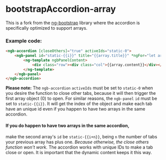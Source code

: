 # bootstrapAccordion-array
This is a fork from the [ng-bootstrap](https://github.com/ng-bootstrap/ng-bootstrap) library where the accordion is specifically optimized to support arrays.

### Example code:
```html
<ngb-accordion [closeOthers]="true" activeIds="static-0">
	<ngb-panel id="static-{{i}}" title="{{array.title}}" *ngFor="let array of arrays;let i = index;">
		<ng-template ngbPanelContent>
			<div class="row"><div class="col">{{array.content}}</div></div>
		</ng-template>
	</ngb-panel>
</ngb-accordion>
```
**Please note:** The `ngb-accordion` `activeIds` must be set to `static-0` when you desire the function to close other tabs, because it will then trigger the first array object (0) to open. For similar reasons, the `ngb-panel` `id` must be set to `static-{{i}}`. It will get the index of the object and make each tab have an unique id even if you happen to have two arrays in the same accordion.



#### If you do happen to have two arrays in the same accordion, ####

make the second array's `id` be `static-{{i+n}}`, being `n` the number of tabs your previous array has plus one. *Because otherwise, the close others function won't work.* The accordion works with unique IDs to make a tab close or open. It is important that the dynamic content keeps it this way.

